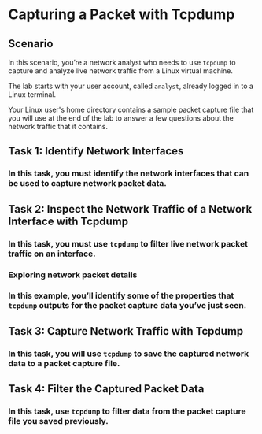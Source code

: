# Capturing a Packet with Tcpdump

## Scenario 

In this scenario, you’re a network analyst who needs to use `tcpdump` to capture and analyze live network traffic from a Linux virtual machine.

The lab starts with your user account, called `analyst`, already logged in to a Linux terminal.

Your Linux user's home directory contains a sample packet capture file that you will use at the end of the lab to answer a few questions about the network traffic that it contains.

## Task 1: Identify Network Interfaces

### In this task, you must identify the network interfaces that can be used to capture network packet data.

## Task 2: Inspect the Network Traffic of a Network Interface with Tcpdump

### In this task, you must use `tcpdump` to filter live network packet traffic on an interface.

### Exploring network packet details 

### In this example, you’ll identify some of the properties that `tcpdump` outputs for the packet capture data you’ve just seen.

## Task 3: Capture Network Traffic with Tcpdump

### In this task, you will use `tcpdump` to save the captured network data to a packet capture file.

## Task 4: Filter the Captured Packet Data

### In this task, use `tcpdump` to filter data from the packet capture file you saved previously.
